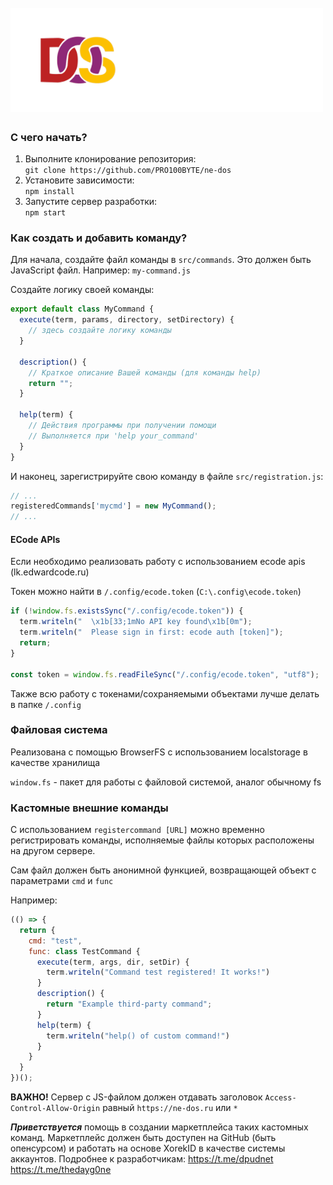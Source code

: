 <h1 align="left">
  <br>
  <a href="https://ne-dos.ru/"><img src="https://raw.githubusercontent.com/PRO100BYTE/ne-dos/master/.github/images/nedos-title.png" alt="NE-DOS" width="500"></a>
</h1>

### С чего начать?
1. Выполните клонирование репозитория: \
   `git clone https://github.com/PRO100BYTE/ne-dos`
2. Установите зависимости: \
   `npm install`
3. Запустите сервер разработки: \
   `npm start`


### Как создать и добавить команду?
Для начала, создайте файл команды в `src/commands`. Это должен быть JavaScript файл. Например: `my-command.js`

Создайте логику своей команды:
```javascript
export default class MyCommand {
  execute(term, params, directory, setDirectory) {
    // здесь создайте логику команды
  }
  
  description() {
    // Краткое описание Вашей команды (для команды help)
    return "";
  }
  
  help(term) {
    // Действия программы при получении помощи
    // Выполняется при 'help your_command'
  }
}
```

И наконец, зарегистрируйте свою команду в файле `src/registration.js`:
```javascript
// ...
registeredCommands['mycmd'] = new MyCommand();
// ...
```

#### ECode APIs
Если необходимо реализовать работу с использованием ecode apis (lk.edwardcode.ru)

Токен можно найти в `/.config/ecode.token` (`C:\.config\ecode.token`)
```javascript
if (!window.fs.existsSync("/.config/ecode.token")) {
  term.writeln("  \x1b[33;1mNo API key found\x1b[0m");
  term.writeln("  Please sign in first: ecode auth [token]");
  return;
}

const token = window.fs.readFileSync("/.config/ecode.token", "utf8");
```

Также всю работу с токенами/сохраняемыми объектами лучше делать в папке `/.config`

### Файловая система
Реализована с помощью BrowserFS с использованием localstorage в качестве хранилища

`window.fs` - пакет для работы с файловой системой, аналог обычному fs

### Кастомные внешние команды
С использованием `registercommand [URL]` можно временно регистрировать команды,
исполняемые файлы которых расположены на другом сервере.

Сам файл должен быть анонимной функцией, возвращающей объект с параметрами `cmd` и `func`

Например:
```javascript
(() => {
  return {
    cmd: "test",
    func: class TestCommand {
      execute(term, args, dir, setDir) {
        term.writeln("Command test registered! It works!")
      }
      description() {
        return "Example third-party command";
      }
      help(term) {
        term.writeln("help() of custom command!")
      }
    }
  }
})();
```

**ВАЖНО!** Сервер с JS-файлом должен отдавать заголовок `Access-Control-Allow-Origin` равный `https://ne-dos.ru` или `*`

___Приветствуется___ помощь в создании маркетплейса таких кастомных команд. Маркетплейс должен быть доступен на GitHub (быть опенсурсом) и работать на основе XorekID в качестве системы аккаунтов. Подробнее к разработчикам: https://t.me/dpudnet https://t.me/thedayg0ne